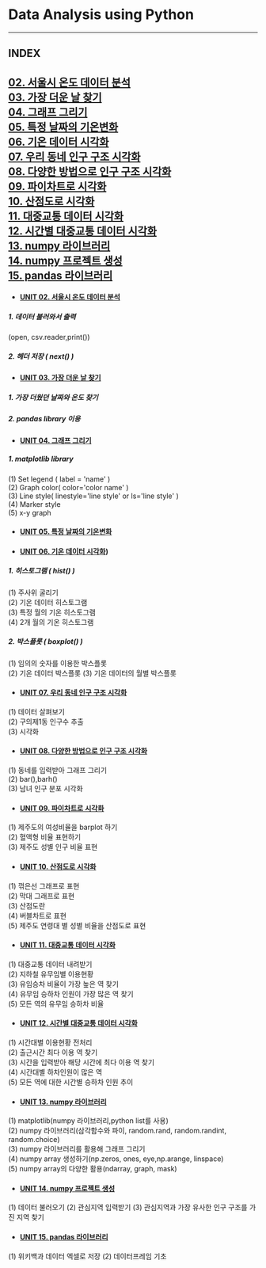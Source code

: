 # Data Analysis using Python
---
## INDEX
[02. 서울시 온도 데이터 분석](#unit-02-서울시-온도-데이터-분석)   
[03. 가장 더운 날 찾기](#unit-03-가장-더운-날-찾기)   
[04. 그래프 그리기](#unit-04-그래프-그리기)   
[05. 특정 날짜의 기온변화](#unit-05-특정-날짜의-기온변화)   
[06. 기온 데이터 시각화](#unit-06-기온-데이터-시각화)   
[07. 우리 동네 인구 구조 시각화](#unit-07-우리-동네-인구-구조-시각화)   
[08. 다양한 방법으로 인구 구조 시각화](#unit-08-다양한-방법으로-인구-구조-시각화)   
[09. 파이차트로 시각화](#unit-09-파이차트로-시각화)   
[10. 산점도로 시각화](#unit-10-산점도로-시각화)   
[11. 대중교통 데이터 시각화](#unit-11-대중교통-데이터-시각화)   
[12. 시간별 대중교통 데이터 시각화](#unit-12-시간별-대중교통-데이터-시각화)   
[13. numpy 라이브러리](#unit-13-numpy-라이브러리)   
[14. numpy 프로젝트 생성](#unit-14-numpy-프로젝트-생성)   
[15. pandas 라이브러리](#unit-15-pandas-라이브러리)
---

* #### [UNIT 02. 서울시 온도 데이터 분석](https://github.com/ejcho3792/TIL/blob/master/Data_analysis_python/DA01_seoul_temperature/DA02_Seoul_temp_analysis.ipynb)
##### 1. 데이터 불러와서 출력
(open, csv.reader,print())
##### 2. 헤더 저장 ( next() )   

* #### [UNIT 03. 가장 더운 날 찾기](https://github.com/ejcho3792/TIL/blob/master/Data_analysis_python/DA01_seoul_temperature/DA03_Seoul_max_temp.ipynb)
##### 1. 가장 더웠던 날짜와 온도 찾기   
##### 2. pandas library 이용   

* #### [UNIT 04. 그래프 그리기](https://github.com/ejcho3792/TIL/blob/master/Data_analysis_python/DA02_visualization/DA04_graph_style.ipynb)
##### 1. matplotlib library   
(1) Set legend ( label = 'name' )   
(2) Graph color( color='color name' )   
(3) Line style( linestyle='line style' or ls='line style' )   
(4) Marker style   
(5) x-y graph   

* #### [UNIT 05. 특정 날짜의 기온변화](https://github.com/ejcho3792/TIL/blob/master/Data_analysis_python/DA02_visualization/DA05_oneday_temperature.ipynb)   

* #### [UNIT 06. 기온 데이터 시각화](https://github.com/ejcho3792/TIL/blob/master/Data_analysis_python/DA02_visualization/DA06_tmp_data_visualization.ipynb)) 
##### 1. 히스토그램 ( hist() )   
(1) 주사위 굴리기   
(2) 기온 데이터 히스토그램   
(3) 특정 월의 기온 히스토그램   
(4) 2개 월의 기온 히스토그램   
##### 2. 박스플롯 ( boxplot() )   
(1) 임의의 숫자를 이용한 박스플롯   
(2) 기온 데이터 박스플롯
(3) 기온 데이터의 월별 박스플롯

* #### [UNIT 07. 우리 동네 인구 구조 시각화](https://github.com/ejcho3792/TIL/blob/master/Data_analysis_python/DA03_population/DA07_population_visualization.ipynb)
(1) 데이터 살펴보기   
(2) 구의제1동 인구수 추출   
(3) 시각화   
* #### [UNIT 08. 다양한 방법으로 인구 구조 시각화](https://github.com/ejcho3792/TIL/blob/master/Data_analysis_python/DA03_population/DA08_population_barplot.ipynb)
(1) 동네를 입력받아 그래프 그리기   
(2) bar(),barh()   
(3) 남녀 인구 분포 시각화   
* #### [UNIT 09. 파이차트로 시각화](https://github.com/ejcho3792/TIL/blob/master/Data_analysis_python/DA03_population/DA09_population_pie_chart.ipynb)
(1) 제주도의 여성비율을 barplot 하기   
(2) 혈액형 비율 표현하기   
(3) 제주도 성별 인구 비율 표현   
* #### [UNIT 10. 산점도로 시각화](https://github.com/ejcho3792/TIL/blob/master/Data_analysis_python/DA03_population/DA10_population_scatter.ipynb)
(1) 꺾은선 그래프로 표현   
(2) 막대 그래프로 표현   
(3) 산점도란   
(4) 버블차트로 표현   
(5) 제주도 연령대 별 성별 비율을 산점도로 표현
* #### [UNIT 11. 대중교통 데이터 시각화](https://github.com/ejcho3792/TIL/blob/master/Data_analysis_python/DA04_transport/DA11_transport_visualization.ipynb)
(1) 대중교통 데이터 내려받기   
(2) 지하철 유무임별 이용현황   
(3) 유임승차 비율이 가장 높은 역 찾기   
(4) 유무임 승하차 인원이 가장 많은 역 찾기   
(5) 모든 역의 유무임 승하차 비율   
* #### [UNIT 12. 시간별 대중교통 데이터 시각화](https://github.com/ejcho3792/TIL/blob/master/Data_analysis_python/DA04_transport/DA12_transport_time_visualization.ipynb)
(1) 시간대별 이용현황 전처리   
(2) 출근시간 최다 이용 역 찾기   
(3) 시간을 입력받아 해당 시간에 최다 이용 역 찾기   
(4) 시간대별 하차인원이 많은 역   
(5) 모든 역에 대한 시간별 승하차 인원 추이   
* #### [UNIT 13. numpy 라이브러리](https://github.com/ejcho3792/TIL/blob/master/Data_analysis_python/DA05_python_library/DA13_Numpy_library.ipynb)
(1) matplotlib(numpy 라이브러리,python list를 사용)   
(2) numpy 라이브러리(삼각함수와 파이, random.rand, random.randint, random.choice)   
(3) numpy 라이브러리를 활용해 그래프 그리기   
(4) numpy array 생성하기(np.zeros, ones, eye,np.arange, linspace)   
(5) numpy array의 다양한 활용(ndarray, graph, mask)   
* #### [UNIT 14. numpy 프로젝트 생성](https://github.com/ejcho3792/TIL/blob/master/Data_analysis_python/DA05_python_library/DA14_Numpy_project.ipynb)
(1) 데이터 불러오기
(2) 관심지역 입력받기
(3) 관심지역과 가장 유사한 인구 구조를 가진 지역 찾기
* #### [UNIT 15. pandas 라이브러리](https://github.com/ejcho3792/TIL/blob/master/Data_analysis_python/DA05_python_library/DA15_Pandas_library.ipynb)
(1) 위키백과 데이터 엑셀로 저장
(2) 데이터프레임 기초
